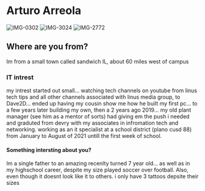 # Arturo Arreola
![IMG-0302](https://user-images.githubusercontent.com/86033550/130688591-92eb6de6-a6e1-4b7c-be1f-6cb7b614d47b.jpg)
![IMG-3024](https://user-images.githubusercontent.com/86033550/130688620-67b1c743-07ff-406c-af5f-b89e3023db39.JPG)
![IMG-2772](https://user-images.githubusercontent.com/86033550/130688635-7620ba04-9ccd-456a-b551-b5f7d2d6728e.jpg)
## Where are you from?
Im from a small town called sandwich IL, about 60 miles west of campus
### IT intrest 
my intrest started out small... watching tech channels on youtube from linus tech tips and all other channels associated with linus media group, to Dave2D... ended up having my cousin show me how he built my first pc... to a few years later building my own, then a 2 years ago 2019... my old plant manager (see him as a mentor of sorts) had giving em the push i needed and graduted from devry with my associates in infromation tech and networking. working as an it specialist at a school district (plano cusd 88) from January to August of 2021 untill the first week of school.
#### Something intersting about you?
Im a single father to an amazing recenlty turned 7 year old... as well as in my highschool career, despite my size played soccer over football. Also, even though it doesnt look like it to others. i only have 3 tattoos depsite their sizes 


